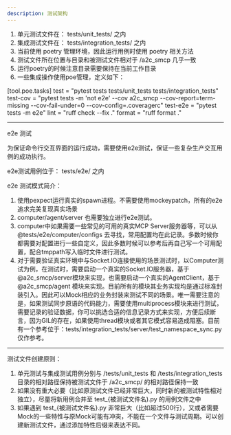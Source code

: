 ```yaml
---
description: 测试架构
---
```


1. 单元测试文件在： tests/unit_tests/ 之内
2. 集成测试文件在： tests/integration_tests/ 之内
3. 当前使用 poetry 管理环境，因此运行用例时使用 poetry 相关方法
4. 测试文件所在位置与目录和被测试文件相对于 /a2c_smcp 几乎一致
5. 运行poetry的时候注意目录需要保持在当前工作目录
6. 一些集成操作使用poe管理，定义如下：

[tool.poe.tasks]
test = "pytest tests tests/unit_tests tests/integration_tests"
test-cov = "pytest tests -m 'not e2e' --cov a2c_smcp --cov-report=term-missing --cov-fail-under=0 --cov-config=.coveragerc"
test-e2e = "pytest tests -m e2e"
lint = "ruff check --fix ."
format = "ruff format ."

---

e2e 测试

为保证命令行交互界面的运行成功，需要使用e2e测试，保证一些复杂生产交互用例的成功执行。

e2e测试用例位于： tests/e2e/ 之内

e2e 测试模式简介：

1. 使用pexpect运行真实的spawn进程。不需要使用mockeypatch，所有的e2e追求完美复现真实场景
2. computer/agent/server 也需要独立进行e2e测试。
3. computer中如果需要一些常见的可用的真实MCP Server服务器等，可以从 @tests/e2e/computer/configs 去寻找，常用配置均在此记录。多数时候你都需要对配置进行一些自定义，因此多数时候可以参考后再自己写一个可用配置，配合tmppath写入临时文件进行测试。
4. 对于需要验证真实环境中与Socket.IO连接使用的场景测试时，以Computer测试为例，在测试时，需要启动一个真实的Socket.IO服务器，基于@a2c_smcp/server模块来实现，也需要启动一个真实的AgentClient，基于 @a2c_smcp/agent 模块来实现。目前所有的模块其业务实现均是通过标准封装引入。因此可以Mock相应的业务封装来测试不同的场景。唯一需要注意的是，如果测试同步原语的代码能力，需要使用multiprocess模块来进行测试，需要记录的验证数据，你可以挑选合适的信息记录方式来实现，方便后续断言，因为GIL的存在，如果使用thread模块或者其它模式容易造成阻塞。目前有一个参考位于：tests/integration_tests/server/test_namespace_sync.py 仅作参考。

---

测试文件创建原则：

1. 单元测试与集成测试用例分别与 /tests/unit_tests 和 /tests/integration_tests 目录的相对路径保持被测试文件于 /a2c_smcp/ 的相对路径保持一致
2. 如果没有重大必要（比如原测试文件已经非常巨大，同时新的被测试特性相对独立），尽量将新用例合并至 test_{被测试文件名).py 的用例文件之中
3. 如果遇到 test_{被测试文件名}.py 非常巨大（比如超过500行），又或者需要Mock的一些特性与原Mock可能有冲突，不能在一个文件与测试周期。可以创建新测试文件，通过添加特性后缀来表达不同。